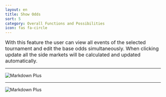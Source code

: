 ```yaml
---
layout: en
title: Show Odds
sort: 5
category: Overall Functions and Possibilities
icon: fas fa-circle
---
```

<p class="message">
  
</p>

 <font size="3">With this feature the user can view all events of the selected tournament and edit the base odds simultaneously. When clicking update all the side markets will be calculated and updated automatically.</font> 

---

![Markdown Plus]({{site.baseurl}}/public/images/gestione-quote/Show-Odds.png)


---

![Markdown Plus]({{site.baseurl}}/public/images/gestione-quote/Show-Odds-due.png)